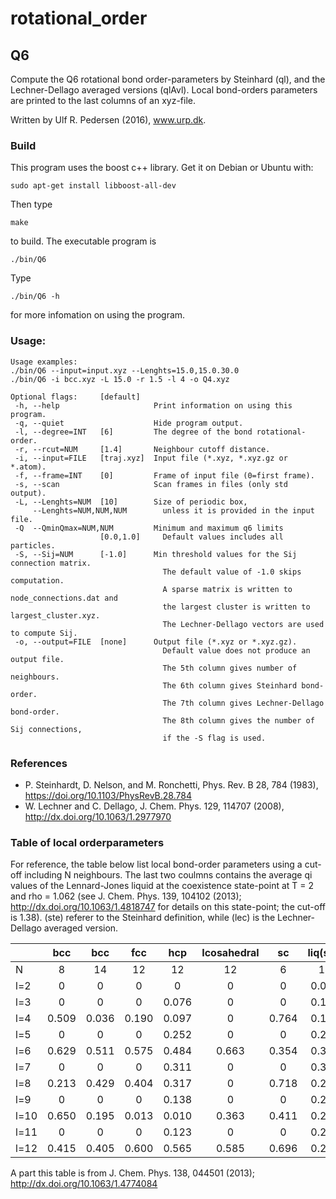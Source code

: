 # rotational_order

## Q6
Compute the Q6 rotational bond order-parameters by Steinhard (ql),
and the Lechner-Dellago averaged versions (qlAvl).
Local bond-orders parameters are printed to the last columns of an xyz-file.

Written by Ulf R. Pedersen (2016), www.urp.dk.

### Build
This program uses the boost c++ library. Get it on Debian or Ubuntu with:
```
sudo apt-get install libboost-all-dev
```
Then type
```
make
```
to build. The executable program is
```
./bin/Q6
```
Type
```
./bin/Q6 -h
```
for more infomation on using the program.
### Usage:
```
Usage examples:
./bin/Q6 --input=input.xyz --Lenghts=15.0,15.0.30.0
./bin/Q6 -i bcc.xyz -L 15.0 -r 1.5 -l 4 -o Q4.xyz

Optional flags:     [default]
 -h, --help                     Print information on using this program.
 -q, --quiet                    Hide program output.
 -l, --degree=INT   [6]         The degree of the bond rotational-order.
 -r, --rcut=NUM     [1.4]       Neighbour cutoff distance.
 -i, --input=FILE   [traj.xyz]  Input file (*.xyz, *.xyz.gz or *.atom).
 -f, --frame=INT    [0]         Frame of input file (0=first frame).
 -s, --scan                     Scan frames in files (only std output).
 -L, --Lenghts=NUM  [10]        Size of periodic box,
     --Lenghts=NUM,NUM,NUM        unless it is provided in the input file.
 -Q  --QminQmax=NUM,NUM         Minimum and maximum q6 limits
                    [0.0,1.0]     Default values includes all particles.
 -S, --Sij=NUM      [-1.0]      Min threshold values for the Sij connection matrix.
                                  The default value of -1.0 skips computation.
                                  A sparse matrix is written to node_connections.dat and
                                  the largest cluster is written to largest_cluster.xyz.
                                  The Lechner-Dellago vectors are used to compute Sij.
 -o, --output=FILE  [none]      Output file (*.xyz or *.xyz.gz).
                                  Default value does not produce an output file.
                                  The 5th column gives number of neighbours. 
                                  The 6th column gives Steinhard bond-order. 
                                  The 7th column gives Lechner-Dellago bond-order. 
                                  The 8th column gives the number of Sij connections, 
                                  if the -S flag is used. 
```
### References
* P. Steinhardt, D. Nelson, and M. Ronchetti, Phys. Rev. B 28, 784 (1983), https://doi.org/10.1103/PhysRevB.28.784
* W. Lechner and C. Dellago, J. Chem. Phys. 129, 114707 (2008), http://dx.doi.org/10.1063/1.2977970

### Table of local orderparameters
For reference, the table below list local bond-order parameters using a cut-off including N neighbours.
The last two coulmns contains the average qi values of the Lennard-Jones liquid at the coexistence state-point at T = 2 and rho = 1.062 (see J. Chem. Phys. 139, 104102 (2013); http://dx.doi.org/10.1063/1.4818747 for details on this state-point; the cut-off is 1.38). (ste) referer to the Steinhard definition, while (lec) is the Lechner-Dellago averaged version. 

|         | bcc   | bcc   | fcc   | hcp   | Icosahedral | sc    | liq(ste) | liq(lec) |
| ------- |:-----:|:-----:|:-----:|:-----:|:-----------:|:-----:|:--------:|---------:|
| N       | 8     | 14    | 12    | 12    | 12          | 6     | 12       | 12       |
| l=2     | 0     | 0     | 0     | 0     | 0           | 0     | 0.094    | 0.029    |
| l=3     | 0     | 0     | 0     | 0.076 | 0           | 0     | 0.110    | 0.027    |
| l=4     | 0.509 | 0.036 | 0.190 | 0.097 | 0           | 0.764 | 0.154    | 0.051    |
| l=5     | 0     | 0     | 0     | 0.252 | 0           | 0     | 0.254    | 0.064    |
| l=6     | 0.629 | 0.511 | 0.575 | 0.484 | 0.663       | 0.354 | 0.376    | 0.155    |
| l=7     | 0     | 0     | 0     | 0.311 | 0           | 0     | 0.361    | 0.087    |
| l=8     | 0.213 | 0.429 | 0.404 | 0.317 | 0           | 0.718 | 0.289    | 0.111    |
| l=9     | 0     | 0     | 0     | 0.138 | 0           | 0     | 0.247    | 0.060    |
| l=10    | 0.650 | 0.195 | 0.013 | 0.010 | 0.363       | 0.411 | 0.241    | 0.074    |
| l=11    | 0     | 0     | 0     | 0.123 | 0           | 0     | 0.264    | 0.062    |
| l=12    | 0.415 | 0.405 | 0.600 | 0.565 | 0.585       | 0.696 | 0.295    | 0.103    |

A part this table is from J. Chem. Phys. 138, 044501 (2013); http://dx.doi.org/10.1063/1.4774084

